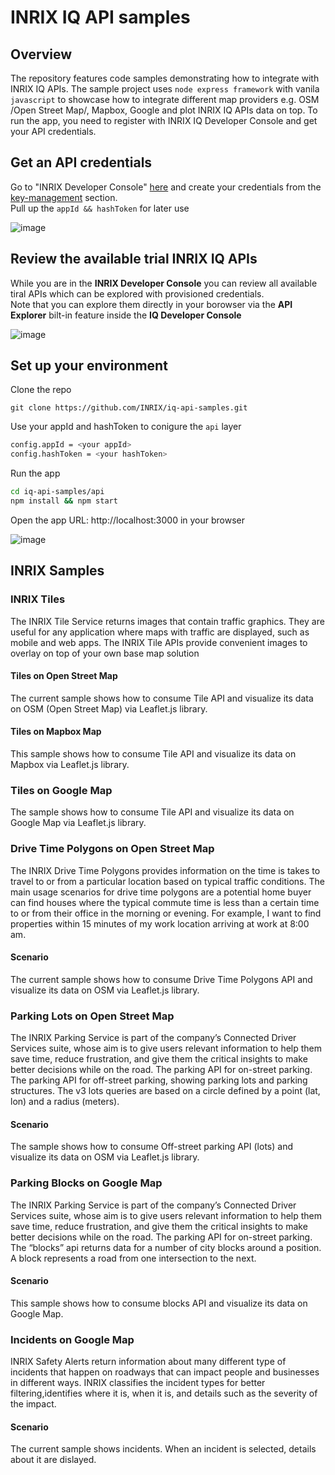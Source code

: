 # INRIX IQ API samples

## Overview

The repository features code samples demonstrating how to integrate with INRIX IQ APIs. The sample project uses `node express framework` with vanila `javascript` to showcase how to integrate different map providers e.g. OSM /Open Street Map/, Mapbox, Google and plot INRIX IQ APIs data on top. To run the app, you need to register with INRIX IQ Developer Console and get your API credentials.

## Get an API credentials

Go to "INRIX Developer Console" [here](https://iq.inrix.com/developer/) and create your credentials from the [key-management](https://iq.inrix.com/developer/key-management) section.  
Pull up the `appId && hashToken` for later use

![image](https://user-images.githubusercontent.com/1092422/124621192-be044e00-de82-11eb-9c69-25def6e7fc17.png)

## Review the available trial INRIX IQ APIs

While you are in the **INRIX Developer Console** you can review all available tiral APIs which can be explored with provisioned credentials.  
Note that you can explore them directly in your borowser via the **API Explorer** bilt-in feature inside the **IQ Developer Console**

![image](https://user-images.githubusercontent.com/1092422/124624795-e3df2200-de85-11eb-8ff6-f6a7b7adc28e.png)

## Set up your environment

Clone the repo

```
git clone https://github.com/INRIX/iq-api-samples.git

```

Use your appId and hashToken to conigure the `api` layer

```sh
config.appId = <your appId>
config.hashToken = <your hashToken>

```

Run the app

```sh
cd iq-api-samples/api
npm install && npm start

```

Open the app URL: http://localhost:3000 in your browser

![image](https://user-images.githubusercontent.com/1092422/124622097-7cc06e00-de83-11eb-9092-686b74253e3d.png)

## INRIX Samples

### INRIX Tiles

The INRIX Tile Service returns images that contain traffic graphics.
They are useful for any application where maps with traffic are displayed, such as mobile and web apps.
The INRIX Tile APIs provide convenient images to overlay on top of your own base map solution

#### Tiles on Open Street Map

The current sample shows how to consume Tile API and visualize its data on OSM (Open Street Map) via Leaflet.js library.

#### Tiles on Mapbox Map

This sample shows how to consume Tile API and visualize its data on Mapbox via Leaflet.js library.

### Tiles on Google Map

The sample shows how to consume Tile API and visualize its data on Google Map via Leaflet.js library.

### Drive Time Polygons on Open Street Map

The INRIX Drive Time Polygons provides information on the time is takes to travel to or from a particular location based on
typical traffic conditions. The main usage scenarios for drive time polygons are a potential home buyer can find houses where the
typical commute time is less than a certain time to or from their office in the morning or evening.
For example, I want to find properties within 15 minutes of my work location arriving at work at 8:00 am.

#### Scenario

The current sample shows how to consume Drive Time Polygons API and visualize its data on OSM via Leaflet.js library.

### Parking Lots on Open Street Map

The INRIX Parking Service is part of the company’s Connected Driver Services suite, whose aim is to give users relevant information
to help them save time, reduce frustration, and give them the critical insights to make better decisions while on the road.
The parking API for on-street parking. The parking API for off-street parking, showing parking lots and parking structures.
The v3 lots queries are based on a circle defined by a point (lat, lon) and a radius (meters).

#### Scenario

The sample shows how to consume Off-street parking API (lots) and visualize its data on OSM via Leaflet.js library.

### Parking Blocks on Google Map

The INRIX Parking Service is part of the company’s Connected Driver Services suite, whose aim is to give users relevant information to
help them save time, reduce frustration, and give them the critical insights to make better decisions while on the road.
The parking API for on-street parking. The “blocks” api returns data for a number of city blocks around a position.
A block represents a road from one intersection to the next.

#### Scenario

This sample shows how to consume blocks API and visualize its data on Google Map.

### Incidents on Google Map

INRIX Safety Alerts return information about many different type of incidents that happen on roadways that can impact people and
businesses in different ways. INRIX classifies the incident types for better filtering,identifies where it is, when it is, and
details such as the severity of the impact.

#### Scenario

The current sample shows incidents. When an incident is selected, details about it are dislayed.
